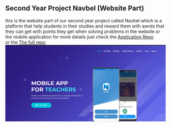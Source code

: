 ## Second Year Project Navbel (Website Part)
this is the website part of our second year project called Navbel which is a platform 
that help students in their studies and reward  them with awrds that they can get with points 
they get when solving problems in the website or the mobile application 
for more details just check the [Application Repo](https://github.com/roiacult/NavBel-App)  
or the [The full repo](https://github.com/oxxy1337/NavBel)
![Landing Page](art/Capture%20d’écran%20(18).png) 